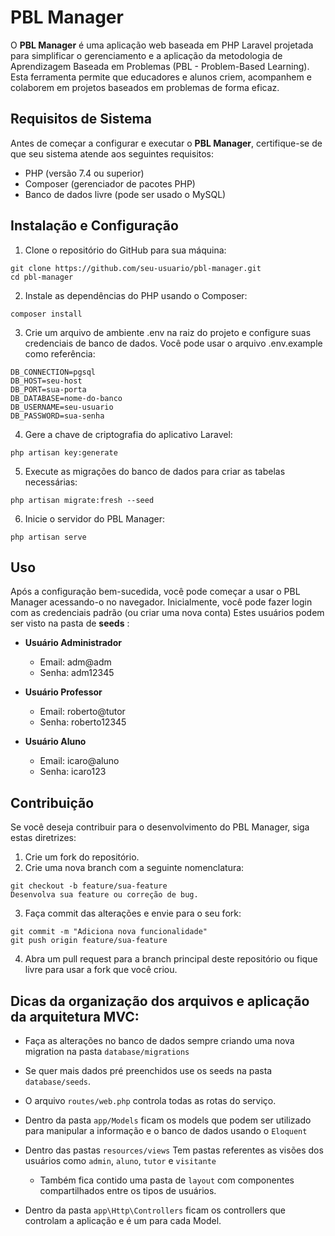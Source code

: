 # PBL Manager
O **PBL Manager** é uma aplicação web baseada em PHP Laravel projetada para simplificar o gerenciamento e a aplicação da metodologia de Aprendizagem Baseada em Problemas (PBL - Problem-Based Learning). Esta ferramenta permite que educadores e alunos criem, acompanhem e colaborem em projetos baseados em problemas de forma eficaz.

## Requisitos de Sistema
Antes de começar a configurar e executar o **PBL Manager**, certifique-se de que seu sistema atende aos seguintes requisitos:

- PHP (versão 7.4 ou superior)
- Composer (gerenciador de pacotes PHP)
- Banco de dados livre (pode ser usado o MySQL)

## Instalação e Configuração

1. Clone o repositório do GitHub para sua máquina:
```
git clone https://github.com/seu-usuario/pbl-manager.git
cd pbl-manager
```
2. Instale as dependências do PHP usando o Composer:
```
composer install
```
3. Crie um arquivo de ambiente .env na raiz do projeto e configure suas credenciais de banco de dados. Você pode usar o arquivo .env.example como referência:
```
DB_CONNECTION=pgsql
DB_HOST=seu-host
DB_PORT=sua-porta
DB_DATABASE=nome-do-banco
DB_USERNAME=seu-usuario
DB_PASSWORD=sua-senha
```
4. Gere a chave de criptografia do aplicativo Laravel:
```
php artisan key:generate
```
5. Execute as migrações do banco de dados para criar as tabelas necessárias:
```
php artisan migrate:fresh --seed
```
6. Inicie o servidor do PBL Manager:
```
php artisan serve
```

## Uso
Após a configuração bem-sucedida, você pode começar a usar o PBL Manager acessando-o no navegador. Inicialmente, você pode fazer login com as credenciais padrão (ou criar uma nova conta)
Estes usuários podem ser visto na pasta de **seeds** :

- **Usuário Administrador**
    - Email: adm@adm
    - Senha: adm12345

- **Usuário Professor**
    - Email: roberto@tutor
    - Senha: roberto12345

- **Usuário Aluno**
    - Email: icaro@aluno
    - Senha: icaro123

## Contribuição
Se você deseja contribuir para o desenvolvimento do PBL Manager, siga estas diretrizes:

1. Crie um fork do repositório.
2. Crie uma nova branch com a seguinte nomenclatura:

```
git checkout -b feature/sua-feature
Desenvolva sua feature ou correção de bug.
```

3. Faça commit das alterações e envie para o seu fork:

```
git commit -m "Adiciona nova funcionalidade"
git push origin feature/sua-feature
```
4. Abra um pull request para a branch principal deste repositório ou fique livre para usar a fork que você criou.

## Dicas da organização dos arquivos e aplicação da arquitetura MVC:
- Faça as alterações no banco de dados sempre criando uma nova migration na pasta `database/migrations`
- Se quer mais dados pré preenchidos use os seeds na pasta `database/seeds`.
- O arquivo `routes/web.php` controla todas as rotas do serviço.
  
- Dentro da pasta `app/Models` ficam os models que podem ser utilizado para manipular a informação e o banco de dados usando o `Eloquent`
- Dentro das pastas `resources/views` Tem pastas referentes as visões dos usuários como `admin`, `aluno`, `tutor` e `visitante`
    - Também fica contido uma pasta de `layout` com componentes compartilhados entre os tipos de usuários.
- Dentro da pasta `app\Http\Controllers` ficam os controllers que controlam a aplicação e é um para cada Model.

